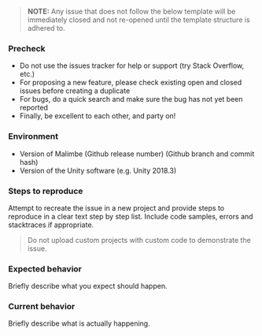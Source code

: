   > **NOTE:** Any issue that does not follow the below template will be immediately closed and not re-opened until the template structure is adhered to.

### Precheck

 * Do not use the issues tracker for help or support (try Stack Overflow, etc.)
 * For proposing a new feature, please check existing open and closed issues before creating a duplicate
 * For bugs, do a quick search and make sure the bug has not yet been reported
 * Finally, be excellent to each other, and party on!

### Environment

 * Version of Malimbe (Github release number) (Github branch and commit hash)
 * Version of the Unity software (e.g. Unity 2018.3)

### Steps to reproduce

Attempt to recreate the issue in a new project and provide steps to reproduce in a clear text step by step list. Include code samples, errors and stacktraces if appropriate.

  > Do not upload custom projects with custom code to demonstrate the issue.

### Expected behavior

Briefly describe what you expect should happen.

### Current behavior

Briefly describe what is actually happening.
